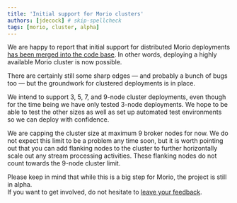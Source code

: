 ```yaml
---
title: 'Initial support for Morio clusters'
authors: [jdecock] # skip-spellcheck
tags: [morio, cluster, alpha]
---
```


We are happy to report that initial support for distributed Morio deployments
[has been merged into the code base](https://github.com/certeu/morio/pull/18).
In other words, deploying a highly available Morio cluster is now possible.

<!-- truncate -->

There are certainly still some sharp edges — and probably a bunch of bugs too
— but the groundwork for clustered deployments is in place.

We intend to support 3, 5, 7, and 9-node cluster deployments, even though for
the time being we have only tested 3-node deployments. We hope to be able to
test the other sizes as well as set up automated test environments so we can
deploy with confidence.

We are capping the cluster size at maximum 9 broker nodes for now. We do not
expect this limit to be a problem any time soon, but it is worth pointing out
that you can add flanking nodes to the cluster to further horizontally scale
out any stream processing activities. These flanking nodes do not count towards
the 9-node cluster limit.

Please keep in mind that while this is a big step for Morio, the project is
still in alpha.  
If you want to get involved, do not hesitate to [leave your
feedback](https://github.com/certeu/morio/discussions).
